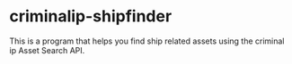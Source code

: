 # criminalip-shipfinder
This is a program that helps you find ship related assets using the criminal ip Asset Search API.
